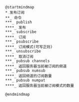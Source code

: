 ```plantuml
@startmindmap
* 发布订阅
**_ 命令
***_ publish
****_ 发布
***_ subscribe
****_ 订阅
***_ psubscribe
****_ 订阅模式(可写正则)
***_ unsubscribe
****_ 取消订阅
***_ pubsub channels
****_ 返回服务器当前被订阅的频道
***_ pubsub numsub
****_ 返回频道的订阅数量
***_ pubsub numpat
****_ 返回服务器当前被订阅模式的数量

@endmindmap
```

<!-- @import "./image/发布订阅_1.png" -->

